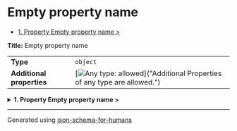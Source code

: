 # Empty property name

- [1. Property Empty property name >](#root)

**Title:** Empty property name

|                           |                                                                                                                                 |
| ------------------------- | ------------------------------------------------------------------------------------------------------------------------------- |
| **Type**                  | `object`                                                                                                                        |
| **Additional properties** | [![Any type: allowed](https://img.shields.io/badge/Any%20type-allowed-green)]("Additional Properties of any type are allowed.") |

<details>
<summary>
<strong> <a name="root"></a>1. Property Empty property name ></strong>  

</summary>
<blockquote>

|          |          |
| -------- | -------- |
| **Type** | `string` |

**Description:** I don't know why you would want an empty property 🤷

</blockquote>
</details>

----------------------------------------------------------------------------------------------------------------------------
Generated using [json-schema-for-humans](https://github.com/coveooss/json-schema-for-humans)